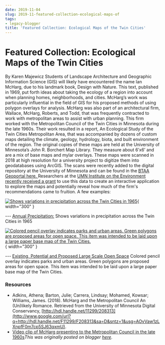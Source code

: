 ```yaml
---
date: 2019-11-04
slug: 2019-11-featured-collection-ecological-maps-of
tags:
- legacy-blogger
title: 'Featured Collection: Ecological Maps of the Twin Cities'
---
```


# Featured Collection: Ecological Maps of the Twin Cities

By Karen Majewicz Students of Landscape Architecture and Geographic Information Science (GIS) will likely have encountered the name Ian McHarg, due to his landmark book, Design with Nature. This text, published in 1969, put forth ideas about taking the ecology of a region into account when planning homes, neighborhoods, and cities. McHarg’s work was particularly influential in the field of GIS for his proposed methods of using polygon overlays for analysis. McHarg was also part of an architectural firm, Wallace, McHarg, Roberts, and Todd, that was frequently contracted to work with metropolitan areas to assist with urban planning. This firm <!-- more --> worked with the Metropolitan Council of the Twin Cities in Minnesota during the late 1960s. Their work resulted in a report, An Ecological Study of the Twin Cities Metropolitan Area, that was accompanied by dozens of custom maps detailing the climate, geology, hydrology, biota, and built environment of the region. The original copies of these maps are held at the University of Minnesota’s John R. Borchert Map Library. They measure about 6’x6’ and are a mix of base maps and mylar overlays. These maps were scanned in 2018 at high resolution for a university project to digitize them into geodatabases using ArcGIS. The scans were recently added to the digital repository at the University of Minnesota and can be found in the [BTAA Geoportal here. ](https://geo.btaa.org/catalog/F05d-p16022coll289&sa=D&sntz=1&usg=AOvVaw1M4G5XCSAH4UEjO9mzXXeX) Researchers at the [UMN Institute on the Environment recently received a grant](http://www.google.com/url?q=http://environment.umn.edu/Fnews/Fat-the-intersection-of-sustainability-and-society-announcing-the-spring-2019-mini-grants/F&sa=D&sntz=1&usg=AOvVaw1Y8-0Vo0STmeDG0sdUaoLg) to use this data to create an interactive application to explore the maps and potentially reveal how much of the firm's recommendations came to fruition. A few examples: 

[![Shows variations in precipitation across the Twin Cities in 1965](https://blogger.googleusercontent.com/img/a/AVvXsEik1AjQdxnDuQ2aTGrOL904LMB4A1MeRXEAGv-YWwmsYF33U74dcnFIqmGjuYwqFCkFXOi3M7PvU_H0dAhO1ncnSCnK8Hrj3HPXIagWvADiRXW1KEviQpkDNyxXUVOT1D8_B3WfNYddUuve3rUeYJCx5zisOLQDxdS1QZQ-sBiFpVK9LfOZ336nlhP-DA=w640-h525)](https://geo.btaa.org/catalog/p16022coll289:46){ width="300" }

 --- [Annual Precipitation:](https://geo.btaa.org/catalog/p16022coll289:46) Shows variations in precipitation across the Twin Cities in 1965 

[![Colored pencil overlay indicates parks and urban areas. Green polygons are proposed areas for open space. This item was intended to be laid upon a large paper base map of the Twin Cities.](https://blogger.googleusercontent.com/img/a/AVvXsEiChF60pYexcM8NrTh8Cw7qnlH6hui6LRHVfeSqXp2MPz5Sv9-GOuQskKLZlRwagl21gOVM5CxrLRJyF4pUQXZac1-JEijbspH1brgobGecoEHtcHdqlIld8k1BLDwkaoa_I0aYnV-XIC1ga3Zf0Nxmqn-MkZpHDlHwgnHMEc37Y0ydFRcN6Q6HchdCGg=w640-h632)](https://geo.btaa.org/catalog/p16022coll289:6){ width="300" }

 --- [Existing, Potential and Proposed Large Scale Open Space](https://geo.btaa.org/catalog/p16022coll289:6) Colored pencil overlay indicates parks and urban areas. Green polygons are proposed areas for open space. This item was intended to be laid upon a large paper base map of the Twin Cities.

### Resources
 * Adkins, Athena; Barton, Julie; Carrera, Lindsay; Mohamed, Kowsar; Williams, James. (2018). McHarg and the Metropolitan Council An (Un)likely Romance. Retrieved from the University of Minnesota Digital Conservancy, [http://hdl.handle.net/11299/208313](http://www.google.com/url?q=http://hdl.handle.net/F11299/F208313&sa=D&sntz=1&usg=AOvVaw1zLXnpfF0m7cp5SJ63qxmU).
 * [Video clip of McHarg presenting to the Metropolitan Council in the late 1960s](https://youtu.be/S76_thtZ6k8)*This was originally posted on blogger [here](https://geobtaa.blogspot.com/2019/11/featured-collection-ecological-maps-of.html)*.

